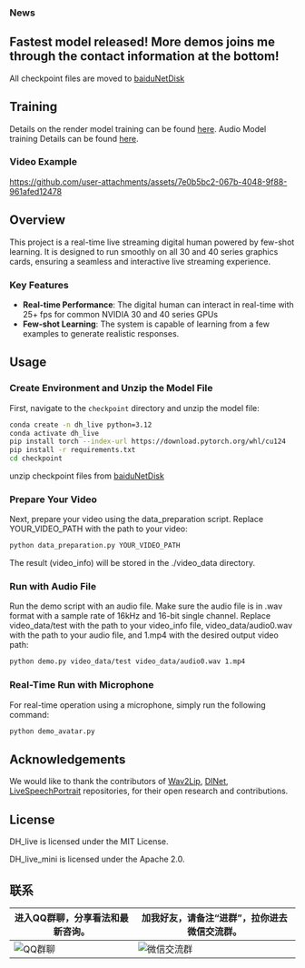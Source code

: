 
### News
## Fastest model released! More demos joins me through the contact information at the bottom!
 All checkpoint files are moved to [baiduNetDisk](https://pan.baidu.com/s/1jH3WrIAfwI3U5awtnt9KPQ?pwd=ynd7)
## Training
Details on the render model training can be found [here](https://github.com/kleinlee/DH_live/tree/master/train).
Audio Model training Details can be found [here](https://github.com/kleinlee/DH_live/tree/master/train_audio).
### Video Example


https://github.com/user-attachments/assets/7e0b5bc2-067b-4048-9f88-961afed12478


## Overview
This project is a real-time live streaming digital human powered by few-shot learning. It is designed to run smoothly on all 30 and 40 series graphics cards, ensuring a seamless and interactive live streaming experience.

### Key Features
- **Real-time Performance**: The digital human can interact in real-time with 25+ fps for common NVIDIA 30 and 40 series GPUs
- **Few-shot Learning**: The system is capable of learning from a few examples to generate realistic responses.
## Usage

### Create Environment and Unzip the Model File 
First, navigate to the `checkpoint` directory and unzip the model file:
```bash
conda create -n dh_live python=3.12
conda activate dh_live
pip install torch --index-url https://download.pytorch.org/whl/cu124
pip install -r requirements.txt
cd checkpoint
```
unzip checkpoint files from [baiduNetDisk](https://pan.baidu.com/s/1jH3WrIAfwI3U5awtnt9KPQ?pwd=ynd7)
### Prepare Your Video
Next, prepare your video using the data_preparation script. Replace YOUR_VIDEO_PATH with the path to your video:
```bash
python data_preparation.py YOUR_VIDEO_PATH
```
The result (video_info) will be stored in the ./video_data directory.
### Run with Audio File
Run the demo script with an audio file. Make sure the audio file is in .wav format with a sample rate of 16kHz and 16-bit single channel. Replace video_data/test with the path to your video_info file, video_data/audio0.wav with the path to your audio file, and 1.mp4 with the desired output video path:
```bash
python demo.py video_data/test video_data/audio0.wav 1.mp4
```
### Real-Time Run with Microphone
For real-time operation using a microphone, simply run the following command:
```bash
python demo_avatar.py
```

## Acknowledgements 
We would like to thank the contributors of [Wav2Lip](https://github.com/Rudrabha/Wav2Lip), [DINet](https://github.com/MRzzm/DINet), [LiveSpeechPortrait](https://github.com/YuanxunLu/LiveSpeechPortraits) repositories, for their open research and contributions.

## License
DH_live is licensed under the MIT License.

DH_live_mini is licensed under the Apache 2.0.
## 联系
| 进入QQ群聊，分享看法和最新咨询。 | 加我好友，请备注“进群”，拉你进去微信交流群。 |
|-------------------|----------------------|
| ![QQ群聊](https://github.com/user-attachments/assets/29bfef3f-438a-4b9f-ba09-e1926d1669cb) | ![微信交流群](https://github.com/user-attachments/assets/b1f24ebb-153b-44b1-b522-14f765154110) |
